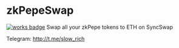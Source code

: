 # zkPepeSwap
[![works badge](https://cdn.jsdelivr.net/gh/nikku/works-on-my-machine@v0.2.0/badge.svg)](https://github.com/nikku/works-on-my-machine)
Swap all your zkPepe tokens to ETH on SyncSwap

Telegram: http://t.me/slow_rich
